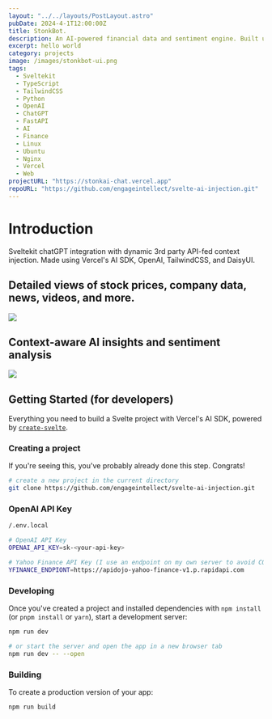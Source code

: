 ```yaml
---
layout: "../../layouts/PostLayout.astro"
pubDate: 2024-4-1T12:00:00Z
title: StonkBot.
description: An AI-powered financial data and sentiment engine. Built using SvelteKit, Vercel's AI SDK, OpenAI, TailwindCSS, and DaisyUI.
excerpt: hello world
category: projects
image: /images/stonkbot-ui.png
tags:
  - Sveltekit
  - TypeScript
  - TailwindCSS
  - Python
  - OpenAI
  - ChatGPT
  - FastAPI
  - AI
  - Finance
  - Linux
  - Ubuntu
  - Nginx
  - Vercel
  - Web
projectURL: "https://stonkai-chat.vercel.app"
repoURL: "https://github.com/engageintellect/svelte-ai-injection.git"
---
```


# Introduction

Sveltekit chatGPT integration with dynamic 3rd party API-fed context injection. Made using Vercel's AI SDK, OpenAI, TailwindCSS, and DaisyUI.

## Detailed views of stock prices, company data, news, videos, and more.

<img class="rounded" src="/images/svelte-ai-injection-chart1.png"/>
<br/>

## Context-aware AI insights and sentiment analysis

<img class="rounded" src="/images/svelte-ai-injection-chart2.png"/>
<br/>

## Getting Started (for developers)

Everything you need to build a Svelte project with Vercel's AI SDK, powered by [`create-svelte`](https://github.com/sveltejs/kit/tree/main/packages/create-svelte).

### Creating a project

If you're seeing this, you've probably already done this step. Congrats!

```bash
# create a new project in the current directory
git clone https://github.com/engageintellect/svelte-ai-injection.git

```

### OpenAI API Key

```bash
/.env.local

# OpenAI API Key
OPENAI_API_KEY=sk-<your-api-key>

# Yahoo Finance API Key (I use an endpoint on my own server to avoid CORS issues)
YFINANCE_ENDPIONT=https://apidojo-yahoo-finance-v1.p.rapidapi.com
```

### Developing

Once you've created a project and installed dependencies with `npm install` (or `pnpm install` or `yarn`), start a development server:

```bash
npm run dev

# or start the server and open the app in a new browser tab
npm run dev -- --open
```

### Building

To create a production version of your app:

```bash
npm run build
```
